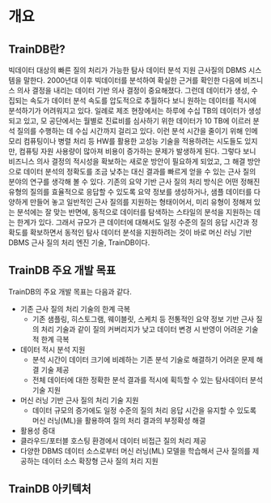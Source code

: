 # 개요

## TrainDB란?
빅데이터 대상의 빠른 질의 처리가 가능한 탐사 데이터 분석 지원 근사질의 DBMS 시스템을 말한다. 2000년대 이후 빅데이터를 분석하여 확실한 근거를 확인한 다음에 비즈니스 의사 결정을 내리는 데이터 기반 의사 결정이 중요해졌다. 그런데 데이터가 생성, 수집되는 속도가 데이터 분석 속도를 압도적으로 추월하다 보니 원하는 데이터를 적시에 분석하기가 어려워지고 있다. 일례로 제조 현장에서는 하루에 수십 TB의 데이터가 생성되고 있고, 모 공단에서는 월별로 진료비를 심사하기 위한 데이터가 10 TB에 이르러 분석 질의를 수행하는 데 수십 시간까지 걸리고 있다. 이런 분석 시간을 줄이기 위해 인메모리 컴퓨팅이나 병렬 처리 등 HW를 활용한 고성능 기술을 적용하려는 시도들도 있지만, 컴퓨팅 자원 사용량이 많아져 비용이 증가하는 문제가 발생하게 된다. 그렇다 보니 비즈니스 의사 결정의 적시성을 확보하는 새로운 방안이 필요하게 되었고, 그 해결 방안으로 데이터 분석의 정확도를 조금 낮추는 대신 결과를 빠르게 얻을 수 있는 근사 질의 분야의 연구를 생각해 볼 수 있다. 기존의 요약 기반 근사 질의 처리 방식은 어떤 정해진 유형의 질의를 효율적으로 응답할 수 있도록 요약 정보를 생성하거나, 샘플 데이터를 다양하게 만들어 놓고 일반적인 근사 질의를 지원하는 형태이어서, 미리 유형이 정해져 있는 분석에는 잘 맞는 반면에, 동적으로 데이터를 탐색하는 스타일의 분석을 지원하는 데는 한계가 있다. 그래서 규모가 큰 데이터에 대해서도 일정 수준의 질의 응답 시간과 정확도를 확보하면서 동적인 탐사 데이터 분석을 지원하려는 것이 바로 머신 러닝 기반 DBMS 근사 질의 처리 엔진 기술, TrainDB이다.

## TrainDB 주요 개발 목표
TrainDB의 주요 개발 목표는 다음과 같다.

* 기존 근사 질의 처리 기술의 한계 극복
  * 기존 샘플링, 히스토그램, 웨이블릿, 스케치 등 전통적인 요약 정보 기반 근사 질의 처리 기술과 같이 질의 커버리지가 낮고 데이터 변경 시 반영이 어려운 기술적 한계 극복
* 데이터 적시 분석 지원
  * 분석 시간이 데이터 크기에 비례하는 기존 분석 기술로 해결하기 어려운 문제 해결 기술 제공
  * 전체 데이터에 대한 정확한 분석 결과를 적시에 획득할 수 있는 탐사데이터 분석 기술 지원
* 머신 러닝 기반 근사 질의 처리 기술 지원
  * 데이터 규모의 증가에도 일정 수준의 질의 처리 응답 시간을 유지할 수 있도록 머신 러닝(ML)을 활용하여 질의 처리 결과의 부정확성 해결
*  활용성 증대
  * 클라우드/포터블 호스팅 환경에서 데이터 비접근 질의 처리 제공
  * 다양한 DBMS 데이터 소스로부터 머신 러닝(ML) 모델을 학습해서 근사 질의를 제공하는 데이터 소스 확장형 근사 질의 처리 지원

## TrainDB 아키텍처

